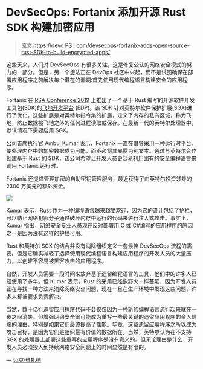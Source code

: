 # DevSecOps: Fortanix 添加开源 Rust SDK 构建加密应用

> 原文:[https://devo PS . com/devsecops-fortanix-adds-open-source-rust-SDK-to-build-encrypted-apps/](https://devops.com/devsecops-fortanix-adds-open-source-rust-sdk-to-build-encrypted-apps/)

这些天来，人们对 DevSecOps 有很多关注，这是修复公认的网络安全模式的努力的一部分。但是，另一个想法正在 DevOps 社区中兴起，而不是试图确保在部署应用程序之前解决每个潜在的漏洞:首先使用现代编程语言构建安全的应用程序。

Fortanix 在 [RSA Conference 2019](https://www.rsaconference.com/) 上推出了一个基于 Rust 编写的开源软件开发工具包(SDK)的[飞地开发平台](https://www.businesswire.com/news/home/20190304005011/en/Fortanix-Launches-Native-Rust-based-Software-Development-Kit) (EDP)。该 SDK 针对英特尔软件保护扩展(SGX)进行了优化，这些扩展是对英特尔指令集的扩展，定义了内存的私有区域，称为飞地，防止数据被飞地之外的任何进程读取或保存。在最新一代的英特尔处理器中，默认情况下需要启用 SGX。

公司首席执行官 Ambuj Kumar 表示，Fortanix 一直在倡导采用一种运行时平台，使处理内存中的加密数据成为可能，而不必将其暴露为纯文本。通过与英特尔合作创建基于 Rust 的 SDK，该公司希望让开发人员更容易利用固有的安全编程语言来调用 Fortanix 运行时。

Fortanix 还提供管理加密的自助密钥管理服务，最近获得了由英特尔投资领导的 2300 万美元的额外资金。

![](../Images/784012de1a954b2f08e0c7e6f35342ea.png)

Kumar 表示，Rust 作为一种编程语言越来越受欢迎，因为它的设计包括了护栏，可以防止网络犯罪分子通过破坏内存中运行的代码来进行注入式攻击。事实上，Kumar 指出，网络安全专业人员现在反对部署用 C 或 C#编写的应用程序的原因之一是因为没有这样的护栏可用。

Rust 和英特尔 SGX 的结合并没有消除组织定义一套最佳 DevSecOps 流程的需要。但是它确实减轻了选择使用现代编程语言构建应用程序的开发人员的大量压力，以创建不容易被黑客攻击的应用程序。

自然，开发人员需要一段时间来放弃基于遗留编程语言的工具，他们中的许多人已经使用了多年。但 Kumar 表示，Rust 的采用已经像野火一样蔓延，因为开发人员正在寻找一种方法来消除网络安全问题，现在一旦在生产环境中发现这些问题，许多人都被要求负责解决。

当然，数十亿行遗留应用程序代码不会仅仅因为一种新的编程语言流行起来就在一夜之间消失。但增强网络安全很可能成为重写一些最关键的遗留应用程序的令人信服的理由，特别是如果它们最终提高了性能。毕竟，这些遗留应用程序之所以成为攻击目标，是因为它们是组织最有价值的数据所在。当然，英特尔认为在不支持 SGX 的处理器上部署这些重写的应用程序是没有意义的。但无论理由是什么，开发人员必须投入到持续网络安全问题上的时间显然是有限的。

— [迈克·维扎德](https://devops.com/author/mike-vizard/)